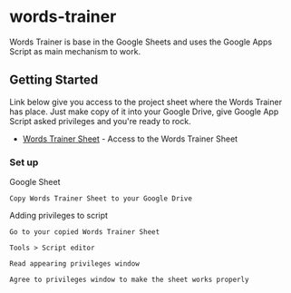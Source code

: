 # words-trainer
Words Trainer is base in the Google Sheets and uses the Google Apps Script as main mechanism to work.

## Getting Started
Link below give you access to the project sheet where the Words Trainer has place. Just make copy of it into your Google Drive, give Google App Script asked privileges and you're ready to rock.

* [Words Trainer Sheet](https://docs.google.com/spreadsheets/d/1aez7ffpKgSNy6UGm7lhpJQVQAjvfTKHhsDd-0Uv5MYU/edit?usp=sharing) - Access to the Words Trainer Sheet

### Set up

Google Sheet

```
Copy Words Trainer Sheet to your Google Drive
```

Adding privileges to script
```
Go to your copied Words Trainer Sheet
```
```
Tools > Script editor
```
```
Read appearing privileges window
```
```
Agree to privileges window to make the sheet works properly
```
